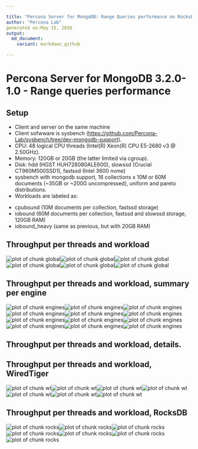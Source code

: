 ```yaml
---

title: "Percona Server for MongoDB: Range Queries performance on RocksDB and WiredTiger"
author: "Percona Lab"
generated on:May 15, 2016
output:
  md_document:
    variant: markdown_github

---
```



# Percona Server for MongoDB 3.2.0-1.0 - Range queries performance 

## Setup

* Client and server on the same machine 
* Client sofwware is sysbench (https://github.com/Percona-Lab/sysbench/tree/dev-mongodb-support).
* CPU: 48 logical CPU threads (Intel(R) Xeon(R) CPU E5-2680 v3 @ 2.50GHz). 
* Memory: 120GB or 20GB (the latter limited via cgroup).
* Disk: hdd (HGST HUH728080ALE600), slowssd (Crucial CT960M500SSD1), fastssd (Intel 3600 nvme) 
* sysbench with mongodb support, 16 collections x 10M or 60M documents (~35GB or ~200G uncompressed), uniform and pareto distributions. 
* Workloads are labeled as:
- cpubound (10M documents per collection, fastssd storage)
- iobound (60M documents per collection, fastssd and slowssd storage, 120GB RAM)
- iobound_heavy (same as previous, but with 20GB RAM)

## Throughput per threads and workload

![plot of chunk global](figure/global-1.png)![plot of chunk global](figure/global-2.png)![plot of chunk global](figure/global-3.png)![plot of chunk global](figure/global-4.png)![plot of chunk global](figure/global-5.png)![plot of chunk global](figure/global-6.png)

## Throughput per threads and workload, summary per engine

![plot of chunk engines](figure/engines-1.png)![plot of chunk engines](figure/engines-2.png)![plot of chunk engines](figure/engines-3.png)![plot of chunk engines](figure/engines-4.png)![plot of chunk engines](figure/engines-5.png)![plot of chunk engines](figure/engines-6.png)![plot of chunk engines](figure/engines-7.png)![plot of chunk engines](figure/engines-8.png)![plot of chunk engines](figure/engines-9.png)![plot of chunk engines](figure/engines-10.png)![plot of chunk engines](figure/engines-11.png)![plot of chunk engines](figure/engines-12.png)

## Throughput per threads and workload, details. 
## Throughput per threads and workload, WiredTiger

![plot of chunk wt](figure/wt-1.png)![plot of chunk wt](figure/wt-2.png)![plot of chunk wt](figure/wt-3.png)![plot of chunk wt](figure/wt-4.png)![plot of chunk wt](figure/wt-5.png)![plot of chunk wt](figure/wt-6.png)![plot of chunk wt](figure/wt-7.png)

## Throughput per threads and workload, RocksDB

![plot of chunk rocks](figure/rocks-1.png)![plot of chunk rocks](figure/rocks-2.png)![plot of chunk rocks](figure/rocks-3.png)![plot of chunk rocks](figure/rocks-4.png)![plot of chunk rocks](figure/rocks-5.png)![plot of chunk rocks](figure/rocks-6.png)![plot of chunk rocks](figure/rocks-7.png)
